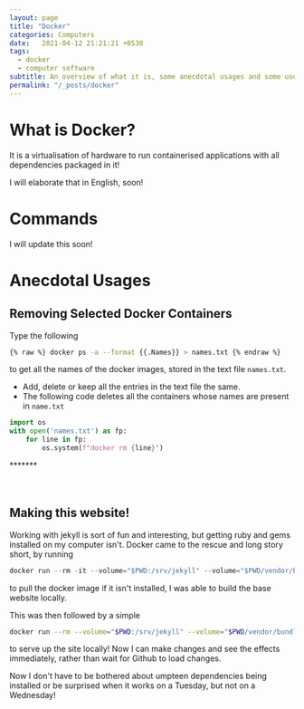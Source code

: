 ```yaml
---
layout: page
title: "Docker"
categories: Computers
date:   2021-04-12 21:21:21 +0530
tags:
  - docker
  - computer software
subtitle: An overview of what it is, some anecdotal usages and some useful commands
permalink: "/_posts/docker"
---
```

# What is Docker?

It is a virtualisation of hardware to run containerised applications with all dependencies packaged in it!

I will elaborate that in English, soon!

# Commands

I will update this soon!

# Anecdotal Usages
## Removing Selected Docker Containers

Type the following

```bash
{% raw %} docker ps -a --format {{.Names}} > names.txt {% endraw %}
```

to get all the names of the docker images, stored in the text file `names.txt`.
* Add, delete or keep all the entries in the text file the same.
* The following code deletes all the containers whose names are present in `name.txt`

```python
import os
with open('names.txt') as fp:
    for line in fp:
        os.system(f"docker rm {line}")
```

<div class="about">
<div class="about__devider">*******</div>
<br>  <br>
</div>

## Making this website!

Working with jekyll is sort of fun and interesting, but getting ruby and gems installed on my computer isn't. Docker came to the rescue and long story short, by running

```python
docker run --rm -it --volume="$PWD:/srv/jekyll" --volume="$PWD/vendor/bundle:/usr/local/bundle" --env JEKYLL_ENV=production jekyll/jekyll:3.8 jekyll build
```

to pull the docker image if it isn't installed, I was able to build the base website locally.

This was then followed by a simple

```bash
docker run --rm --volume="$PWD:/srv/jekyll" --volume="$PWD/vendor/bundle:/usr/local/bundle" --env JEKYLL_ENV=development -p 4000:4000 jekyll/jekyll:3.8 jekyll serve
```

to serve up the site locally! Now I can make changes and see the effects immediately, rather than wait for Github to load changes.

Now I don't have to be bothered about umpteen dependencies being installed or be surprised when it works on a Tuesday, but not on a Wednesday!



<script type="text/javascript" async
  src="https://cdn.mathjax.org/mathjax/latest/MathJax.js?config=TeX-MML-AM_CHTML">
</script>
